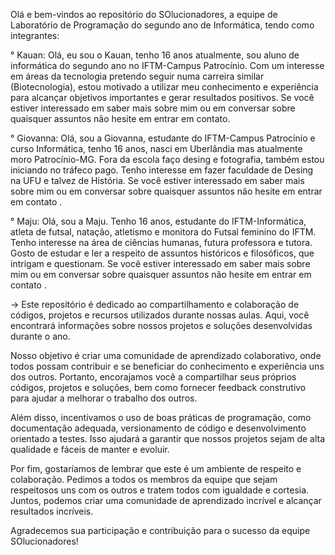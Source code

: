Olá e bem-vindos ao repositório do SOlucionadores, a equipe de Laboratório de Programação do segundo ano de Informática, tendo como integrantes:

 ° Kauan: Olá, eu sou o Kauan, tenho 16 anos atualmente,  sou aluno de informática do segundo ano no IFTM-Campus Patrocínio. Com um interesse em áreas da tecnologia pretendo seguir numa carreira similar (Biotecnologia), estou motivado a utilizar meu conhecimento e experiência para alcançar objetivos importantes e gerar resultados positivos. Se você estiver interessado em saber mais sobre mim ou em conversar sobre quaisquer assuntos não hesite em entrar em contato.
 
 ° Giovanna: Olá, sou a Giovanna, estudante do IFTM-Campus Patrocínio e curso Informática, tenho 16 anos, nasci em Uberlândia mas atualmente moro Patrocínio-MG. Fora da escola faço desing e fotografia, também estou iniciando no tráfeco pago. Tenho interesse em fazer faculdade de Desing na UFU e talvez de História. Se você estiver interessado em saber mais sobre mim ou em conversar sobre quaisquer assuntos não hesite em entrar em contato . 

 ° Maju: Olá, sou a Maju. Tenho 16 anos, estudante do IFTM-Informática, atleta de futsal, natação, atletismo e monitora do Futsal feminino do IFTM. Tenho interesse na área de ciências humanas, futura professora e tutora. Gosto de estudar e ler a respeito de assuntos históricos e filosóficos, que intrigam e questionam. Se você estiver interessado em saber mais sobre mim ou em conversar sobre quaisquer assuntos não hesite em entrar em contato . 

 -> Este repositório é dedicado ao compartilhamento e colaboração de códigos, projetos e recursos utilizados durante nossas aulas. Aqui, você encontrará informações sobre nossos projetos e soluções desenvolvidas durante o ano.

Nosso objetivo é criar uma comunidade de aprendizado colaborativo, onde todos possam contribuir e se beneficiar do conhecimento e experiência uns dos outros. Portanto, encorajamos você a compartilhar seus próprios códigos, projetos e soluções, bem como fornecer feedback construtivo para ajudar a melhorar o trabalho dos outros.

Além disso, incentivamos o uso de boas práticas de programação, como documentação adequada, versionamento de código e desenvolvimento orientado a testes. Isso ajudará a garantir que nossos projetos sejam de alta qualidade e fáceis de manter e evoluir.

Por fim, gostaríamos de lembrar que este é um ambiente de respeito e colaboração. Pedimos a todos os membros da equipe que sejam respeitosos uns com os outros e tratem todos com igualdade e cortesia. Juntos, podemos criar uma comunidade de aprendizado incrível e alcançar resultados incríveis.

Agradecemos sua participação e contribuição para o sucesso da equipe SOlucionadores!
